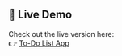 ## 🚀 Live Demo
Check out the live version here:  
👉 [To-Do List App](https://omkar-bhalekar.github.io/To-Do-List-Using-localStorage/)
